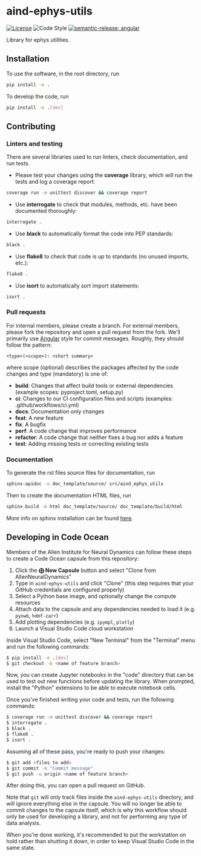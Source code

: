 # aind-ephys-utils

[![License](https://img.shields.io/badge/license-MIT-brightgreen)](LICENSE)
![Code Style](https://img.shields.io/badge/code%20style-black-black)
[![semantic-release: angular](https://img.shields.io/badge/semantic--release-angular-e10079?logo=semantic-release)](https://github.com/semantic-release/semantic-release)

Library for ephys utilities.

## Installation
To use the software, in the root directory, run
```bash
pip install -e .
```

To develop the code, run
```bash
pip install -e .[dev]
```

## Contributing

### Linters and testing

There are several libraries used to run linters, check documentation, and run tests.

- Please test your changes using the **coverage** library, which will run the tests and log a coverage report:

```bash
coverage run -m unittest discover && coverage report
```

- Use **interrogate** to check that modules, methods, etc. have been documented thoroughly:

```bash
interrogate .
```

- Use **black** to automatically format the code into PEP standards:
```bash
black .
```

- Use **flake8** to check that code is up to standards (no unused imports, etc.):
```bash
flake8 .
```

- Use **isort** to automatically sort import statements:
```bash
isort .
```

### Pull requests

For internal members, please create a branch. For external members, please fork the repository and open a pull request from the fork. We'll primarily use [Angular](https://github.com/angular/angular/blob/main/CONTRIBUTING.md#commit) style for commit messages. Roughly, they should follow the pattern:
```text
<type>(<scope>): <short summary>
```

where scope (optional) describes the packages affected by the code changes and type (mandatory) is one of:

- **build**: Changes that affect build tools or external dependencies (example scopes: pyproject.toml, setup.py)
- **ci**: Changes to our CI configuration files and scripts (examples: .github/workflows/ci.yml)
- **docs**: Documentation only changes
- **feat**: A new feature
- **fix**: A bugfix
- **perf**: A code change that improves performance
- **refactor**: A code change that neither fixes a bug nor adds a feature
- **test**: Adding missing tests or correcting existing tests

### Documentation
To generate the rst files source files for documentation, run
```bash
sphinx-apidoc -o doc_template/source/ src/aind_ephys_utils
```
Then to create the documentation HTML files, run
```bash
sphinx-build -b html doc_template/source/ doc_template/build/html
```
More info on sphinx installation can be found [here](https://www.sphinx-doc.org/en/master/usage/installation.html).


## Developing in Code Ocean

Members of the Allen Institute for Neural Dynamics can follow these steps to create a Code Ocean capsule from this repository:

1. Click the **⨁ New Capsule** button and select "Clone from AllenNeuralDynamics"
2. Type in `aind-ephys-utils` and click "Clone" (this step requires that your GitHub credentials are configured properly)
3. Select a Python base image, and optionally change the compute resources
4. Attach data to the capsule and any dependencies needed to load it (e.g. `pynwb`, `hdmf-zarr`)
5. Add plotting dependencies (e.g. `ipympl`, `plotly`)
6. Launch a Visual Studio Code cloud workstation

Inside Visual Studio Code, select "New Terminal" from the "Terminal" menu and run the following commands:

```bash
$ pip install -e .[dev]
$ git checkout -b <name of feature branch>
```

Now, you can create Jupyter notebooks in the "code" directory that can be used to test out new functions before updating the library. When prompted, install the "Python" extensions to be able to execute notebook cells.

Once you've finished writing your code and tests, run the following commands:

```bash
$ coverage run -m unittest discover && coverage report
$ interrogate . 
$ black .
$ flake8 .
$ isort .
```

Assuming all of these pass, you're ready to push your changes:

```bash
$ git add <files to add>
$ git commit -m "Commit message"
$ git push -u origin <name of feature branch>
```

After doing this, you can open a pull request on GitHub.

Note that `git` will only track files inside the `aind-ephys-utils` directory, and will ignore everything else in the capsule. You will no longer be able to commit changes to the capsule itself, which is why this workflow should only be used for developing a library, and not for performing any type of data analysis.

When you're done working, it's recommended to put the workstation on hold rather than shutting it down, in order to keep Visual Studio Code in the same state.



